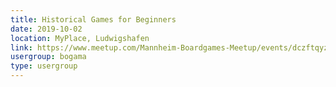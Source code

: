 ```yaml
---
title: Historical Games for Beginners
date: 2019-10-02
location: MyPlace, Ludwigshafen
link: https://www.meetup.com/Mannheim-Boardgames-Meetup/events/dczftqyznbdb/
usergroup: bogama
type: usergroup
---
```

